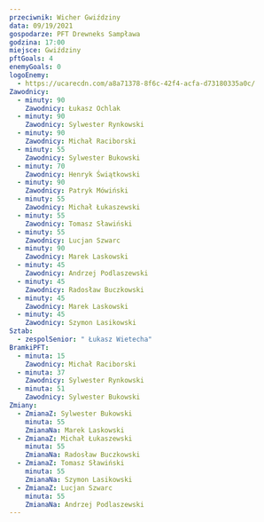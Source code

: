 ```yaml
---
przeciwnik: Wicher Gwiździny
data: 09/19/2021
gospodarze: PFT Drewneks Sampława
godzina: 17:00
miejsce: Gwiździny
pftGoals: 4
enemyGoals: 0
logoEnemy:
  - https://ucarecdn.com/a8a71378-8f6c-42f4-acfa-d73180335a0c/
Zawodnicy:
  - minuty: 90
    Zawodnicy: Łukasz Ochlak
  - minuty: 90
    Zawodnicy: Sylwester Rynkowski
  - minuty: 90
    Zawodnicy: Michał Raciborski
  - minuty: 55
    Zawodnicy: Sylwester Bukowski
  - minuty: 70
    Zawodnicy: Henryk Świątkowski
  - minuty: 90
    Zawodnicy: Patryk Mówiński
  - minuty: 55
    Zawodnicy: Michał Łukaszewski
  - minuty: 55
    Zawodnicy: Tomasz Sławiński
  - minuty: 55
    Zawodnicy: Lucjan Szwarc
  - minuty: 90
    Zawodnicy: Marek Laskowski
  - minuty: 45
    Zawodnicy: Andrzej Podlaszewski
  - minuty: 45
    Zawodnicy: Radosław Buczkowski
  - minuty: 45
    Zawodnicy: Marek Laskowski
  - minuty: 45
    Zawodnicy: Szymon Lasikowski
Sztab:
  - zespolSenior: " Łukasz Wietecha"
BramkiPFT:
  - minuta: 15
    Zawodnicy: Michał Raciborski
  - minuta: 37
    Zawodnicy: Sylwester Rynkowski
  - minuta: 51
    Zawodnicy: Sylwester Bukowski
Zmiany:
  - ZmianaZ: Sylwester Bukowski
    minuta: 55
    ZmianaNa: Marek Laskowski
  - ZmianaZ: Michał Łukaszewski
    minuta: 55
    ZmianaNa: Radosław Buczkowski
  - ZmianaZ: Tomasz Sławiński
    minuta: 55
    ZmianaNa: Szymon Lasikowski
  - ZmianaZ: Lucjan Szwarc
    minuta: 55
    ZmianaNa: Andrzej Podlaszewski
---
```

